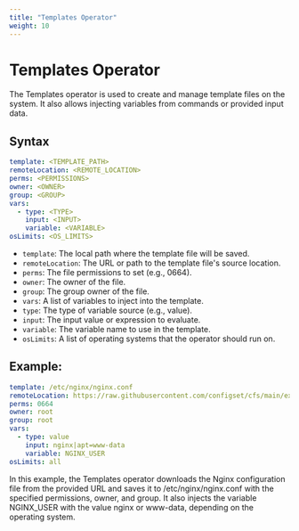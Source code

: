 ```yaml
---
title: "Templates Operator"
weight: 10
---
```


# Templates Operator

The Templates operator is used to create and manage template files on the system. It also allows injecting variables from commands or provided input data.

## Syntax

```yaml
template: <TEMPLATE_PATH>
remoteLocation: <REMOTE_LOCATION>
perms: <PERMISSIONS>
owner: <OWNER>
group: <GROUP>
vars:
  - type: <TYPE>
    input: <INPUT>
    variable: <VARIABLE>
osLimits: <OS_LIMITS>
```

* `template`: The local path where the template file will be saved.
* `remoteLocation`: The URL or path to the template file's source location.
* `perms`: The file permissions to set (e.g., 0664).
* `owner`: The owner of the file.
* `group`: The group owner of the file.
* `vars`: A list of variables to inject into the template.
* `type`: The type of variable source (e.g., value).
* `input`: The input value or expression to evaluate.
* `variable`: The variable name to use in the template.
* `osLimits`: A list of operating systems that the operator should run on.

## Example:

```yaml
template: /etc/nginx/nginx.conf
remoteLocation: https://raw.githubusercontent.com/configset/cfs/main/examples/nginx/templates/etc/nginx/nginx.conf
perms: 0664
owner: root
group: root
vars:
  - type: value
    input: nginx|apt=www-data
    variable: NGINX_USER
osLimits: all
```

In this example, the Templates operator downloads the Nginx configuration file from the provided URL and saves it to /etc/nginx/nginx.conf with the specified permissions, owner, and group. It also injects the variable NGINX_USER with the value nginx or www-data, depending on the operating system.
